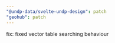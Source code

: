```yaml
---
"@undp-data/svelte-undp-design": patch
"geohub": patch
---
```


fix: fixed vector table searching behaviour
